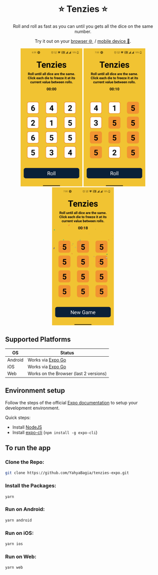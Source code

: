<p align="center">
    <h1 align="center">⭐ Tenzies ⭐</h1>
</p>

<p align="center">Roll and roll as fast as you can until you gets all the dice on the same number.</p>
<p align="center">Try it out on your <a href="https://yahyabagia.github.io/tenzies-expo/" target="_blank">browser 🌐 </a> &nbsp;/&nbsp;<a href="https://expo.dev/@yahyabagia/tenzies-expo" target="_blank">mobile device 📱</a>.</p>

<p align="center">
<img src="screenshots/1.jpeg" width="200"> <img src="screenshots/2.jpeg" width="200"> <img src="screenshots/3.jpeg" width="200">
</p>


## Supported Platforms

| OS | Status |
| -- | -- |
| Android | Works via [Expo Go](https://docs.expo.dev/get-started/installation/#2-expo-go-app-for-ios-and) |
| iOS | Works via [Expo Go](https://docs.expo.dev/get-started/installation/#2-expo-go-app-for-ios-and) |
| Web | Works on the Browser (last 2 versions) |
 

## Environment setup
Follow the steps of the official [Expo documentation](https://docs.expo.dev/) to setup your development environment.

Quick steps:

- Install [NodeJS](https://nodejs.org/en/)
- Install [expo-cli](https://docs.expo.dev/workflow/expo-cli/) (`npm install -g expo-cli`)


## To run the app

### Clone the Repo:
```bash
git clone https://github.com/YahyaBagia/tenzies-expo.git
```

### Install the Packages:
```bash
yarn
```

### Run on Android:
```bash
yarn android
```

### Run on iOS:
```bash
yarn ios
```

### Run on Web:
```bash
yarn web
```